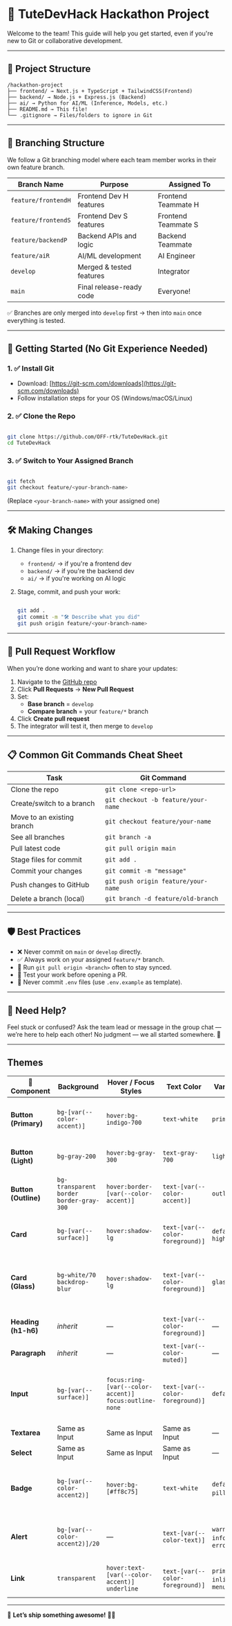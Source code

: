 # 🚀 TuteDevHack Hackathon Project

Welcome to the team! This guide will help you get started, even if you're new to Git or collaborative development.

---

## 📁 Project Structure

```
/hackathon-project
├── frontend/ → Next.js + TypeScript + TailwindCSS(Frontend)
├── backend/ → Node.js + Express.js (Backend)
├── ai/ → Python for AI/ML (Inference, Models, etc.)
├── README.md → This file!
└── .gitignore → Files/folders to ignore in Git
```

---

## 🌿 Branching Structure

We follow a Git branching model where each team member works in their own feature branch.

| Branch Name          | Purpose                    | Assigned To            |
|----------------------|----------------------------|------------------------|
| `feature/frontendH`  | Frontend Dev H features    | Frontend Teammate H    |
| `feature/frontendS`  | Frontend Dev S features    | Frontend Teammate S    |
| `feature/backendP`   | Backend APIs and logic     | Backend Teammate       |
| `feature/aiR`        | AI/ML development          | AI Engineer            |
| `develop`            | Merged & tested features   | Integrator             |
| `main`               | Final release-ready code   | Everyone!              |

✅ Branches are only merged into `develop` first → then into `main` once everything is tested.

---

## 🚀 Getting Started (No Git Experience Needed)

### 1. ✅ Install Git
- Download: [https://git-scm.com/downloads](https://git-scm.com/downloads)
- Follow installation steps for your OS (Windows/macOS/Linux)

### 2. ✅ Clone the Repo

```bash

git clone https://github.com/OFF-rtk/TuteDevHack.git
cd TuteDevHack

```

### 3. ✅ Switch to Your Assigned Branch

```bash

git fetch
git checkout feature/<your-branch-name>

```
(Replace `<your-branch-name>` with your assigned one)

---

## 🛠️ Making Changes

1. Change files in your directory:
   - `frontend/` → if you're a frontend dev
   - `backend/` → if you're the backend dev
   - `ai/` → if you're working on AI logic

2. Stage, commit, and push your work:

    ```bash

    git add .
    git commit -m "🛠️ Describe what you did"
    git push origin feature/<your-branch-name>

    ```

---

## 🔄 Pull Request Workflow

When you’re done working and want to share your updates:

1. Navigate to the [GitHub repo](https://github.com/OFF-rtk/TuteDevHack)
2. Click **Pull Requests** → **New Pull Request**
3. Set:
   - **Base branch** = `develop`
   - **Compare branch** = your `feature/*` branch
4. Click **Create pull request**
5. The integrator will test it, then merge to `develop`

---

## 📋 Common Git Commands Cheat Sheet

| Task                            | Git Command                                        |
|---------------------------------|----------------------------------------------------|
| Clone the repo                  | `git clone <repo-url>`                             |
| Create/switch to a branch       | `git checkout -b feature/your-name`                |
| Move to an existing branch      | `git checkout feature/your-name`                   |
| See all branches                | `git branch -a`                                    |
| Pull latest code                | `git pull origin main`                             |
| Stage files for commit          | `git add .`                                        |
| Commit your changes             | `git commit -m "message"`                          |
| Push changes to GitHub          | `git push origin feature/your-name`                |
| Delete a branch (local)         | `git branch -d feature/old-branch`                 |

---

## 🛡️ Best Practices

- ❌ Never commit on `main` or `develop` directly.
- ✅ Always work on your assigned `feature/*` branch.
- 🔁 Run `git pull origin <branch>` often to stay synced.
- 🧪 Test your work before opening a PR.
- 🔐 Never commit `.env` files (use `.env.example` as template).

---

## 💬 Need Help?

Feel stuck or confused? Ask the team lead or message in the group chat — we’re here to help each other! No judgment — we all started somewhere. 🎯

---

## Themes

| 🧱 Component       | Background                             | Hover / Focus Styles                                  | Text Color                         | Variants                  | Type / Tag     | Effects / Animations                                        | Utility Classes                                                                 |
|--------------------|----------------------------------------|--------------------------------------------------------|-------------------------------------|----------------------------|----------------|----------------------------------------------------------------|----------------------------------------------------------------------------------|
| **Button (Primary)** | `bg-[var(--color-accent)]`            | `hover:bg-indigo-700`                                  | `text-white`                        | `primary`                 | `<button>`     | `transition`, `hover:-translate-y-1`, `duration-150`         | `px-5 py-2 rounded-[var(--radius)] font-semibold`                               |
| **Button (Light)**   | `bg-gray-200`                         | `hover:bg-gray-300`                                    | `text-gray-700`                     | `light`                   | `<button>`     | `transition`                                                 | `px-4 py-2 rounded-[var(--radius)]`                                             |
| **Button (Outline)** | `bg-transparent border border-gray-300` | `hover:border-[var(--color-accent)]`                 | `text-[var(--color-accent)]`        | `outline`                 | `<button>`     | `transition`, `hover:shadow-sm`                               | `px-5 py-2 rounded-[var(--radius)] font-medium`                                 |
| **Card**             | `bg-[var(--surface)]`                | `hover:shadow-lg`                                      | `text-[var(--color-foreground)]`    | `default`, `highlight`    | `<div>`        | `transition`, `duration-300`, `shadow-sm`                    | `rounded-[var(--radius)] p-6 shadow-sm`                                         |
| **Card (Glass)**     | `bg-white/70 backdrop-blur`           | `hover:shadow-lg`                                      | `text-[var(--color-foreground)]`    | `glass`                   | `<div>`        | `transition`, `duration-300`, `backdrop-blur`                | `rounded-[var(--radius)] p-8 bg-white/70 backdrop-blur-md shadow`               |
| **Heading (h1-h6)**  | *inherit*                             | —                                                      | `text-[var(--color-foreground)]`    | —                          | `<h1>` – `<h6>` | —                                                              | `font-bold text-2xl xl:text-4xl mb-2`                                           |
| **Paragraph**        | *inherit*                             | —                                                      | `text-[var(--color-muted)]`         | —                          | `<p>`          | —                                                              | `text-base leading-relaxed`                                                    |
| **Input**            | `bg-[var(--surface)]`                | `focus:ring-[var(--color-accent)] focus:outline-none` | `text-[var(--color-foreground)]`    | `default`                 | `<input>`      | `transition`, `ring`, `duration-150`                        | `rounded-[var(--radius)] px-3 py-2 border border-gray-300 w-full`              |
| **Textarea**         | Same as Input                         | Same as Input                                           | Same as Input                        | —                          | `<textarea>`   | Same                                                         | Same                                                                             |
| **Select**           | Same as Input                         | Same as Input                                           | Same as Input                        | —                          | `<select>`     | Same                                                         | Same                                                                             |
| **Badge**            | `bg-[var(--color-accent2)]`           | `hover:bg-[#ff8c75]`                                   | `text-white`                        | `default`, `pill`, `tag`  | `<span>`       | `transition`, `duration-150`                                 | `inline-block px-3 py-1 rounded-2xl text-xs font-medium`                        |
| **Alert**            | `bg-[var(--color-accent2)]/20`        | —                                                      | `text-[var(--color-text)]`          | `warning`, `info`, `error` | `<div>`        | `animate-pulse`, `border-l-4 border-[var(--color-accent2)]` | `rounded-lg p-4`                                                                 |
| **Link**             | `transparent`                         | `hover:text-[var(--color-accent)] underline`          | `text-[var(--color-foreground)]`    | `primary`, `inline`, `menu`| `<a>`          | `transition`, `underline-offset-4`                         | `font-medium transition duration-150`                                           |

---


🏁 **Let’s ship something awesome!** 🧠🚀

